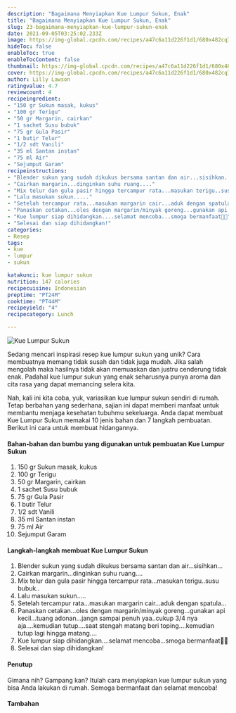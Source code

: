 ```yaml
---
description: "Bagaimana Menyiapkan Kue Lumpur Sukun, Enak"
title: "Bagaimana Menyiapkan Kue Lumpur Sukun, Enak"
slug: 23-bagaimana-menyiapkan-kue-lumpur-sukun-enak
date: 2021-09-05T03:25:02.233Z
image: https://img-global.cpcdn.com/recipes/a47c6a11d226f1d1/680x482cq70/kue-lumpur-sukun-foto-resep-utama.jpg
hideToc: false
enableToc: true
enableTocContent: false
thumbnail: https://img-global.cpcdn.com/recipes/a47c6a11d226f1d1/680x482cq70/kue-lumpur-sukun-foto-resep-utama.jpg
cover: https://img-global.cpcdn.com/recipes/a47c6a11d226f1d1/680x482cq70/kue-lumpur-sukun-foto-resep-utama.jpg
author: Lilly Lawson
ratingvalue: 4.7
reviewcount: 4
recipeingredient:
- "150 gr Sukun masak, kukus"
- "100 gr Terigu"
- "50 gr Margarin, cairkan"
- "1 sachet Susu bubuk"
- "75 gr Gula Pasir"
- "1 butir Telur"
- "1/2 sdt Vanili"
- "35 ml Santan instan"
- "75 ml Air"
- "Sejumput Garam"
recipeinstructions:
- "Blender sukun yang sudah dikukus bersama santan dan air...sisihkan..."
- "Cairkan margarin...dinginkan suhu ruang...."
- "Mix telur dan gula pasir hingga tercampur rata...masukan terigu..susu bubuk.."
- "Lalu masukan sukun....."
- "Setelah tercampur rata...masukan margarin cair...aduk dengan spatula..."
- "Panaskan cetakan...oles dengan margarin/minyak goreng...gunakan api kecil...tuang adonan...jangn sampai penuh yaa..cukup 3/4 nya aja....kemudian tutup....saat stengah matang beri toping....kemudian tutup lagi hingga matang...."
- "Kue lumpur siap dihidangkan....selamat mencoba...smoga bermanfaat🙏😘"
- "Selesai dan siap dihidangkan!"
categories:
- Resep
tags:
- kue
- lumpur
- sukun

katakunci: kue lumpur sukun 
nutrition: 147 calories
recipecuisine: Indonesian
preptime: "PT24M"
cooktime: "PT44M"
recipeyield: "4"
recipecategory: Lunch

---
```



![Kue Lumpur Sukun](https://img-global.cpcdn.com/recipes/a47c6a11d226f1d1/680x482cq70/kue-lumpur-sukun-foto-resep-utama.jpg)

Sedang mencari inspirasi resep kue lumpur sukun yang unik? Cara membuatnya memang tidak susah dan tidak juga mudah. Jika salah mengolah maka hasilnya tidak akan memuaskan dan justru cenderung tidak enak. Padahal kue lumpur sukun yang enak seharusnya punya aroma dan cita rasa yang dapat memancing selera kita.




Nah, kali ini kita coba, yuk, variasikan kue lumpur sukun sendiri di rumah. Tetap berbahan yang sederhana, sajian ini dapat memberi manfaat untuk membantu menjaga kesehatan tubuhmu sekeluarga. Anda dapat membuat Kue Lumpur Sukun memakai 10 jenis bahan dan 7 langkah pembuatan. Berikut ini cara untuk membuat hidangannya.

<!--inarticleads1-->

#### Bahan-bahan dan bumbu yang digunakan untuk pembuatan Kue Lumpur Sukun

1. 150 gr Sukun masak, kukus
1. 100 gr Terigu
1. 50 gr Margarin, cairkan
1. 1 sachet Susu bubuk
1. 75 gr Gula Pasir
1. 1 butir Telur
1. 1/2 sdt Vanili
1. 35 ml Santan instan
1. 75 ml Air
1. Sejumput Garam

<!--inarticleads2-->

#### Langkah-langkah membuat Kue Lumpur Sukun

1. Blender sukun yang sudah dikukus bersama santan dan air...sisihkan...
1. Cairkan margarin...dinginkan suhu ruang....
1. Mix telur dan gula pasir hingga tercampur rata...masukan terigu..susu bubuk..
1. Lalu masukan sukun.....
1. Setelah tercampur rata...masukan margarin cair...aduk dengan spatula...
1. Panaskan cetakan...oles dengan margarin/minyak goreng...gunakan api kecil...tuang adonan...jangn sampai penuh yaa..cukup 3/4 nya aja....kemudian tutup....saat stengah matang beri toping....kemudian tutup lagi hingga matang....
1. Kue lumpur siap dihidangkan....selamat mencoba...smoga bermanfaat🙏😘
1. Selesai dan siap dihidangkan!

#### Penutup

Gimana nih? Gampang kan? Itulah cara menyiapkan kue lumpur sukun yang bisa Anda lakukan di rumah. Semoga bermanfaat dan selamat mencoba!

#### Tambahan



